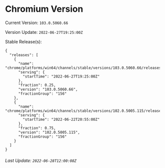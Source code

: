 # Chromium Version

Current Version: `103.0.5060.66`

Version Update: `2022-06-27T19:25:00Z`

Stable Release(s):
```
{
  "releases": [
    {
      "name": "chrome/platforms/win64/channels/stable/versions/103.0.5060.66/releases/1656357900",
      "serving": {
        "startTime": "2022-06-27T19:25:00Z"
      },
      "fraction": 0.25,
      "version": "103.0.5060.66",
      "fractionGroup": "156"
    },
    {
      "name": "chrome/platforms/win64/channels/stable/versions/102.0.5005.115/releases/1655931300",
      "serving": {
        "startTime": "2022-06-22T20:55:00Z"
      },
      "fraction": 0.75,
      "version": "102.0.5005.115",
      "fractionGroup": "156"
    }
  ]
}
```

###### Last Update: `2022-06-28T12:00:08Z`
